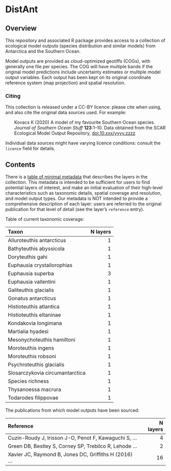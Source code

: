 
<!-- README.md is generated from README.Rmd. Please edit that file -->

# DistAnt

<!-- badges: start -->

<!-- badges: end -->

## Overview

This repository and associated R package provides access to a collection
of ecological model outputs (species distribution and similar models)
from Antarctica and the Southern Ocean.

Model outputs are provided as cloud-optimized geotiffs (COGs), with
generally one file per species. The COG will have multiple bands if the
original model predictions include uncertainty estimates or multiple
model output variables. Each output has been kept on its original
coordinate reference system (map projection) and spatial resolution.

### Citing

This collection is released under a CC-BY licence: please cite when
using, and also cite the original data sources used. For example:

<div style="padding-left: 2em;">

Kovacs K (2020) A model of my favourite Southern Ocean species. *Journal
of Southern Ocean Stuff* **123**:1–10. Data obtained from the SCAR
Ecological Model Output Repository, <doi:10.xxx/yyyy.zzzz>

</div>

Individual data sources might have varying licence conditions: consult
the `licence` field for details.

## Contents

There is a [table of minimal
metadata](blob/master/metadata.csv)
that describes the layers in the collection. This metadata is intended to
be sufficient for users to find potential layers of interest, and make
an initial evaluation of their high-level characteristics such as
taxonomic details, spatial coverage and resolution, and model output
types. Our metadata is NOT intended to provide a comprehensive
description of each layer: users are referred to the original
publication for that level of detail (see the layer’s `reference`
entry).

Table of current taxonomic coverage:

| Taxon                           | N layers |
| :------------------------------ | -------: |
| Alluroteuthis antarcticus       |        1 |
| Bathyteuthis abyssicola         |        1 |
| Doryteuthis gahi                |        1 |
| Euphausia crystallorophias      |        1 |
| Euphausia superba               |        3 |
| Euphausia vallentini            |        1 |
| Galiteuthis glacialis           |        1 |
| Gonatus antarcticus             |        1 |
| Histioteuthis atlantica         |        1 |
| Histioteuthis eltaninae         |        1 |
| Kondakovia longimana            |        1 |
| Martialia hyadesi               |        1 |
| Mesonychoteuthis hamiltoni      |        1 |
| Moroteuthis ingens              |        1 |
| Moroteuthis robsoni             |        1 |
| Psychroteuthis glacialis        |        1 |
| Slosarczykovia circumantarctica |        1 |
| Species richness                |        1 |
| Thysanoessa macrura             |        1 |
| Todarodes filippovae            |        1 |

The publications from which model outputs have been sourced:

| Reference                                            | N layers |
| :--------------------------------------------------- | -------: |
| Cuzin-Roudy J, Irisson J-O, Penot F, Kawaguchi S, …  |        4 |
| Green DB, Bestley S, Corney SP, Trebilco R, Lehode … |        2 |
| Xavier JC, Raymond B, Jones DC, Griffiths H (2016) … |       16 |
